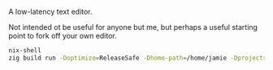 A low-latency text editor.

Not intended ot be useful for anyone but me, but perhaps a useful starting point to fork off your own editor.

``` sh
nix-shell
zig build run -Doptimize=ReleaseSafe -Dhome-path=/home/jamie -Dprojects-file-path=/home/jamie/secret/projects
```
